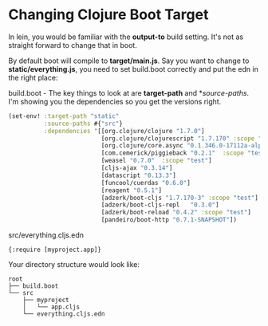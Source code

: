 Changing Clojure Boot Target
============================

In lein, you would be familiar with the **output-to** build setting. It's not as straight forward to change that in boot.

By default boot will compile to **target/main.js**. Say you want to change to **static/everything.js**, you need to set build.boot correctly and put the edn in the right place:

build.boot - The key things to look at are **target-path** and **source-paths*. I'm showing you the dependencies so you get the versions right.

```clojure
(set-env! :target-path "static"
          :source-paths #{"src"}
          :dependencies '[[org.clojure/clojure "1.7.0"]
                          [org.clojure/clojurescript "1.7.170" :scope "provided"]
                          [org.clojure/core.async "0.1.346.0-17112a-alpha"]
                          [com.cemerick/piggieback "0.2.1"  :scope "test"]
                          [weasel "0.7.0"  :scope "test"]
                          [cljs-ajax "0.3.14"]
                          [datascript "0.13.3"]
                          [funcool/cuerdas "0.6.0"]
                          [reagent "0.5.1"]
                          [adzerk/boot-cljs "1.7.170-3" :scope "test"]
                          [adzerk/boot-cljs-repl   "0.3.0"]
                          [adzerk/boot-reload "0.4.2" :scope "test"]
                          [pandeiro/boot-http "0.7.1-SNAPSHOT"])
```

src/everything.cljs.edn

```
{:require [myproject.app]}
```

Your directory structure would look like:

    root
    ├── build.boot
    └── src
        ├── myproject
        │   └── app.cljs
        └── everything.cljs.edn
